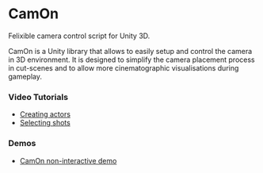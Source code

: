 # CamOn
Felixible camera control script for Unity 3D.

CamOn is a Unity library that allows to easily setup and control the camera in 3D environment. It is designed to simplify the camera placement process in cut-scenes and to allow more cinematographic visualisations during gameplay.

### Video Tutorials
* [Creating actors](https://vimeo.com/134608246)
* [Selecting shots](https://vimeo.com/134607086)

### Demos
* [CamOn non-interactive demo](http://paoloburelli.github.io/camon/)
